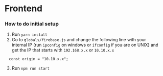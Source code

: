 # Frontend

### How to do initial setup

1. Run `yarn install`
2. Go to `globals/firebase.js` and change the following line with your internal IP (run `ipconfig` on windows or `ifconfig` if you are on UNIX) and get the IP that starts with `192.168.x.x` or `10.10.x.x`
```
  const origin = "10.10.x.x";
```
3. Run `npm run start`
